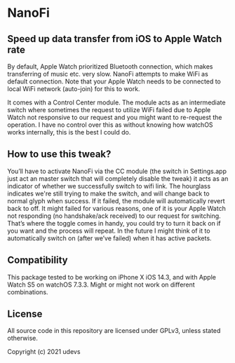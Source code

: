 # NanoFi


## Speed up data transfer from iOS to Apple Watch rate

By default, Apple Watch prioritized Bluetooth connection, which makes transferring of music etc. very slow. NanoFi attempts to make WiFi as default connection. Note that your Apple Watch needs to be connected to local WiFi network (auto-join) for this to work.

It comes with a Control Center module. The module acts as an intermediate switch where sometimes the request to utilize WiFi failed due to Apple Watch not responsive to our request and you might want to re-request the operation. I have no control over this as without knowing how watchOS works internally, this is the best I could do.

## How to use this tweak?

You’ll have to activate NanoFi via the CC module (the switch in  Settings.app just act an master switch that will completely disable the tweak) it acts as an indicator of whether we successfully switch to wifi link. The hourglass indicates we're still trying to make the switch, and will change back to normal glyph when success. If it failed, the module will automatically revert back to off. It might failed for various reasons, one of it is your Apple Watch not responding (no handshake/ack received) to our request for switching. That’s where the toggle comes in handy, you could try to turn it back on if you want and the process will repeat. In the future I might think of it to automatically switch on (after we’ve failed) when it has active packets.


## Compatibility
This package tested to be working on iPhone X iOS 14.3, and with Apple Watch S5 on watchOS 7.3.3. Might or might not work on different combinations.

## License
All source code in this repository are licensed under GPLv3, unless stated otherwise.

Copyright (c) 2021 udevs
